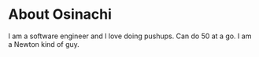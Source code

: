 # About Osinachi

I am a software engineer and I love doing pushups. Can do 50 at a go.
I am a Newton kind of guy.
